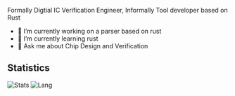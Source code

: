 Formally Digtial IC Verification Engineer, Informally Tool developer based on Rust

- 🔭 I’m currently working on a parser based on rust
- 🌱 I’m currently learning rust
- 💬 Ask me about Chip Design and Verification

## Statistics
![Stats](https://github-readme-stats.vercel.app/api?username=erihsu)
![Lang](https://github-readme-stats.vercel.app/api/top-langs/?username=erihsu&hide=ipynb,html&layout=compat)
